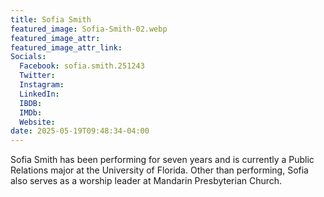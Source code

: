 ```yaml
---
title: Sofia Smith
featured_image: Sofia-Smith-02.webp
featured_image_attr: 
featured_image_attr_link: 
Socials:
  Facebook: sofia.smith.251243
  Twitter: 
  Instagram: 
  LinkedIn: 
  IBDB: 
  IMDb:
  Website: 
date: 2025-05-19T09:48:34-04:00
---
```

Sofia Smith has been performing for seven years and is currently a Public Relations major at the University of Florida. Other than performing, Sofia also serves as a worship leader at Mandarin Presbyterian Church.